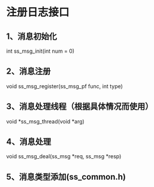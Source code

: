 # 注册日志接口
## 1、消息初始化
int ss_msg_init(int num = 0)

## 2、消息注册
void ss_msg_register(ss_msg_pf func, int type)

## 3、消息处理线程（根据具体情况而使用）
void *ss_msg_thread(void *arg)

## 4、消息处理
void ss_msg_deal(ss_msg *req, ss_msg *resp)

## 5、消息类型添加(ss_common.h)
